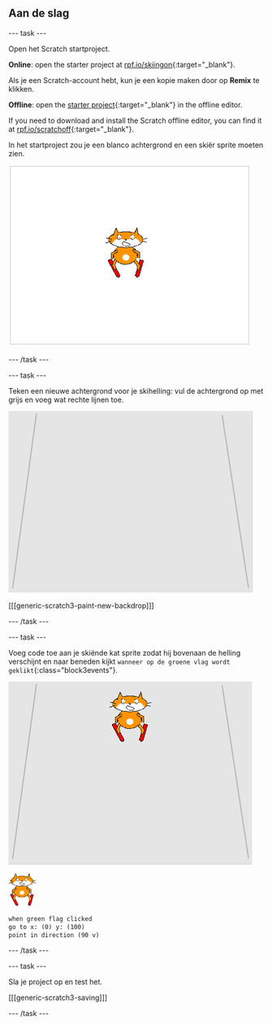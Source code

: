 ## Aan de slag

--- task ---

Open het Scratch startproject.

**Online**: open the starter project at [rpf.io/skiingon](https://rpf.io/skiingon){:target="_blank"}.

Als je een Scratch-account hebt, kun je een kopie maken door op **Remix** te klikken.

**Offline**: open the [starter project](https://rpf.io/p/en/scratch-cat-goes-skiing-go){:target="_blank"} in the offline editor.

If you need to download and install the Scratch offline editor, you can find it at [rpf.io/scratchoff](https://rpf.io/scratchoff){:target="_blank"}.

In het startproject zou je een blanco achtergrond en een skiër sprite moeten zien.

![start projecten](images/starter_project.png)

--- /task ---

--- task ---

Teken een nieuwe achtergrond voor je skihelling: vul de achtergrond op met grijs en voeg wat rechte lijnen toe.

![skihelling achtergrond](images/backdrop.png)

[[[generic-scratch3-paint-new-backdrop]]]

--- /task ---

--- task ---

Voeg code toe aan je skiënde kat sprite zodat hij bovenaan de helling verschijnt en naar beneden kijkt `wanneer op de groene vlag wordt geklikt`{:class="block3events"}.

![skiër op helling](images/skier_on_the_slope.png)

![skiër sprite](images/skier_sprite_small.png)

```blocks3
when green flag clicked
go to x: (0) y: (100)
point in direction (90 v)
```

--- /task ---

--- task ---

Sla je project op en test het.

[[[generic-scratch3-saving]]]

--- /task ---
